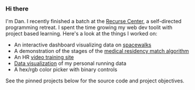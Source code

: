 ### Hi there

I'm Dan.  I recently finished a batch at the [Recurse Center](http://recurse.com), a self-directed programming retreat.  I spent the time growing my web dev toolit with project based learning.  Here's a look at the things I worked on: 

* An interactive dashboard visualizing data on [spacewalks](https://d-murphy.github.io/spacewalk-dashboard/) 
* A demonstration of the stages of the [medical residency match algorithm](https://residency-match-demo.herokuapp.com/) 
* An HR [video training site](https://talentcheck.pro/) 
* [Data visualization](https://d-murphy.github.io/StravaRunDataDashboard.html) of my personal running data
* A hex/rgb color picker with binary controls

See the pinned projects below for the source code and project objectives.  



